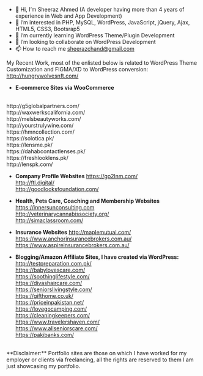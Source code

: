 - 👋 Hi, I’m Sheeraz Ahmed (A developer having more than 4 years of experience in Web and App Development)
- 👀 I’m interested in PHP, MySQL, WordPress, JavaScript, jQuery, Ajax, HTML5, CSS3, Bootsrap5
- 🌱 I’m currently learning WordPress Theme/Plugin Development
- 💞️ I’m looking to collaborate on WordPress Development
- 📫 How to reach me sheerazchand@gmail.com

My Recent Work, most of the enlisted below is related to WordPress Theme Customization and FIGMA/XD to WordPress conversion: 
</br>
http://hungrywolvesnft.com/

- **E-commerce Sites via WooCommerce**
</br>
http://g5globalpartners.com/ </br>
http://waxwerkscalifornia.com/ </br>
http://melsbeautyworks.com/ </br>
http://yourstrulywine.com/ </br>
https://hmncollection.com/ </br>
https://solotica.pk/ </br>
https://lensme.pk/ </br>
https://dahabcontactlenses.pk/ </br>
https://freshlooklens.pk/ </br>
http://lenspk.com/ </br>

- **Company Profile Websites**
https://go2lnm.com/ </br>
http://ftl.digital/ </br>
http://goodlooksfoundation.com/ </br>

- **Health, Pets Care, Coaching and Membership Websites**
https://innersunconsulting.com </br>
http://veterinarycannabissociety.org/ </br>
http://simaclassroom.com/ </br>

- **Insurance Websites**
http://maplemutual.com/ </br>
https://www.anchorinsurancebrokers.com.au/ </br>
https://www.aspireinsurancebrokers.com.au/ </br>

- **Blogging/Amazon Affiliate Sites, I have created via WordPress:** 
http://testpreparation.com.pk/ </br>
https://babylovescare.com/ </br>
https://soothinglifestyle.com/ </br>
https://divashaircare.com/ </br>
https://seniorslivingstyle.com/ </br>
https://gifthome.co.uk/ </br>
https://priceinpakistan.net/ </br>
https://lovegocamping.com/ </br>
https://cleaningkeepers.com/ </br>
https://www.travelershaven.com/ </br>
https://www.allseniorscare.com/ </br>
https://pakibanks.com/ </br>

</br>
**Disclaimer:** Portfolio sites are those on which I have worked for my employer or clients via freelancing, all the rights are reserved to them I am just showcasing my portfolio.

<!---
sheerazchand/sheerazchand is a ✨ special ✨ repository because its `README.md` (this file) appears on your GitHub profile.
You can click the Preview link to take a look at your changes.
--->
